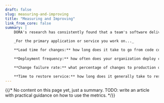 ```yaml
---
draft: false
slug: measuring-and-improving
title: "Measuring and Improving"
link_from_core: false
summary: |
    DORA's research has consistently found that a team's software delivery capability reliably predicts the value that the team provides to their organization. Survey respondents who achieve high levels of software delivery performance report that their organizations perform better on business objectives. Performance can be assessed according to four software delivery metrics:

    _For the primary application or service you work on..._

    **Lead time for changes:** how long does it take to go from code committed to code successfully running in production?

    **Deployment frequency:** how often does your organization deploy code to production or release it to end users?

    **Change failure rate:** what percentage of changes to production or released to users result in degraded service (e.g., lead to service impairment or service outage) and subsequently require remediation (e.g., require a hotfix, rollback, fix forward, patch)?

    **Time to restore service:** how long does it generally take to restore service when a service incident or a defect that impacts users occurs (e.g., unplanned outage, service impairment)?
---
```

{{/* No content on this page yet, just a summary. TODO: write an article with practical guidance on how to use the metrics. */}}